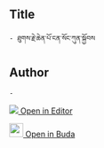## Title
	- ཐུགས་རྗེ་ཆེན་པོ་ངན་སོང་ཀུན་སྐྱོབས

## Author
	- 



[<img src="https://img.icons8.com/color/25/000000/edit-property.png"> Open in Editor](http://editor.openpecha.org/P010737)

[<img width="25" src="https://library.bdrc.io/icons/BUDA-small.svg"> Open in Buda](https://library.bdrc.io/show/bdr:IE0OPP010737)
